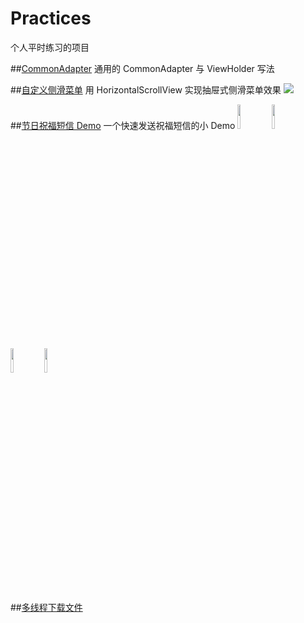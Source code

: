# Practices
个人平时练习的项目

##[CommonAdapter](https://github.com/Zhai-Wang/Practices/tree/master/commonviewholder/src/main)
通用的 CommonAdapter 与 ViewHolder 写法 

##[自定义侧滑菜单](https://github.com/Zhai-Wang/Practices/tree/master/scrollerviewmenu/src/main)
用 HorizontalScrollView 实现抽屉式侧滑菜单效果
<img src="https://github.com/Zhai-Wang/Practices/blob/master/scrollerviewmenu/screenshoots/2.gif">

##[节日祝福短信 Demo](https://github.com/Zhai-Wang/Practices/tree/master/festivalsms/src/main)
一个快速发送祝福短信的小 Demo
<img src="https://github.com/Zhai-Wang/Practices/blob/master/festivalsms/screenshoots/device-2016-11-24-110800.png" width="10%" height="10%">
<img src="https://github.com/Zhai-Wang/Practices/blob/master/festivalsms/screenshoots/device-2016-11-24-110844.png" width="10%" height="10%">
<img src="https://github.com/Zhai-Wang/Practices/blob/master/festivalsms/screenshoots/device-2016-11-24-110903.png" width="10%" height="10%">
<img src="https://github.com/Zhai-Wang/Practices/blob/master/festivalsms/screenshoots/device-2016-11-24-110923.png" width="10%" height="10%">

##[多线程下载文件](https://github.com/Zhai-Wang/Practices/tree/master/downloaddemo/src/main)
